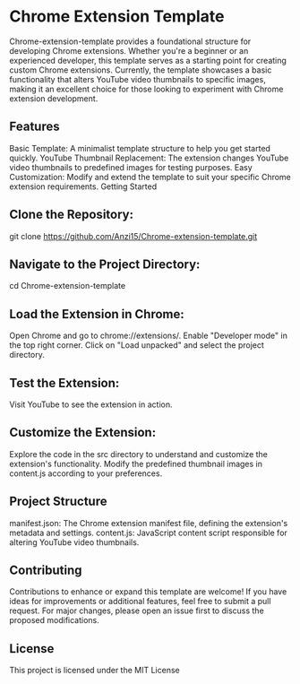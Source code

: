 # Chrome Extension Template
Chrome-extension-template provides a foundational structure for developing Chrome extensions. Whether you're a beginner or an experienced developer, this template serves as a starting point for creating custom Chrome extensions. Currently, the template showcases a basic functionality that alters YouTube video thumbnails to specific images, making it an excellent choice for those looking to experiment with Chrome extension development.

## Features
Basic Template: A minimalist template structure to help you get started quickly.
YouTube Thumbnail Replacement: The extension changes YouTube video thumbnails to predefined images for testing purposes.
Easy Customization: Modify and extend the template to suit your specific Chrome extension requirements.
Getting Started

## Clone the Repository:
git clone https://github.com/Anzi15/Chrome-extension-template.git

## Navigate to the Project Directory:
cd Chrome-extension-template

## Load the Extension in Chrome:
Open Chrome and go to chrome://extensions/.
Enable "Developer mode" in the top right corner.
Click on "Load unpacked" and select the project directory.

## Test the Extension:
Visit YouTube to see the extension in action.

## Customize the Extension:
Explore the code in the src directory to understand and customize the extension's functionality.
Modify the predefined thumbnail images in content.js according to your preferences.

## Project Structure
manifest.json: The Chrome extension manifest file, defining the extension's metadata and settings.
content.js: JavaScript content script responsible for altering YouTube video thumbnails.

## Contributing
Contributions to enhance or expand this template are welcome! If you have ideas for improvements or additional features, feel free to submit a pull request. For major changes, please open an issue first to discuss the proposed modifications.

## License
This project is licensed under the MIT License 
